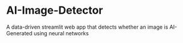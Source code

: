 # AI-Image-Detector
A data-driven streamlit web app that detects whether an image is AI-Generated using neural networks
